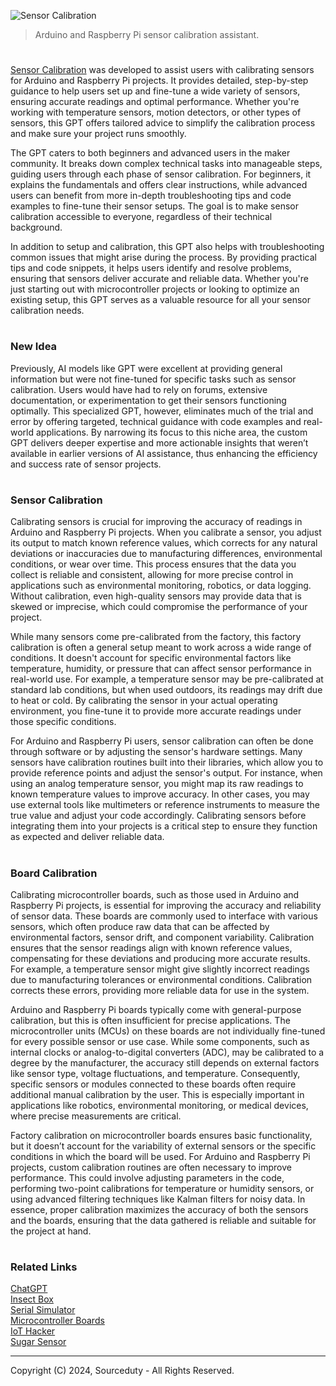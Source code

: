 ![Sensor Calibration](https://github.com/user-attachments/assets/e12ac3b9-efae-4405-a461-ad857e31dba4)

> Arduino and Raspberry Pi sensor calibration assistant. 

#

[Sensor Calibration](https://chatgpt.com/g/g-uGKloGHOe-sensor-calibration) was developed to assist users with calibrating sensors for Arduino and Raspberry Pi projects. It provides detailed, step-by-step guidance to help users set up and fine-tune a wide variety of sensors, ensuring accurate readings and optimal performance. Whether you're working with temperature sensors, motion detectors, or other types of sensors, this GPT offers tailored advice to simplify the calibration process and make sure your project runs smoothly.

The GPT caters to both beginners and advanced users in the maker community. It breaks down complex technical tasks into manageable steps, guiding users through each phase of sensor calibration. For beginners, it explains the fundamentals and offers clear instructions, while advanced users can benefit from more in-depth troubleshooting tips and code examples to fine-tune their sensor setups. The goal is to make sensor calibration accessible to everyone, regardless of their technical background.

In addition to setup and calibration, this GPT also helps with troubleshooting common issues that might arise during the process. By providing practical tips and code snippets, it helps users identify and resolve problems, ensuring that sensors deliver accurate and reliable data. Whether you're just starting out with microcontroller projects or looking to optimize an existing setup, this GPT serves as a valuable resource for all your sensor calibration needs.

#
### New Idea

Previously, AI models like GPT were excellent at providing general information but were not fine-tuned for specific tasks such as sensor calibration. Users would have had to rely on forums, extensive documentation, or experimentation to get their sensors functioning optimally. This specialized GPT, however, eliminates much of the trial and error by offering targeted, technical guidance with code examples and real-world applications. By narrowing its focus to this niche area, the custom GPT delivers deeper expertise and more actionable insights that weren’t available in earlier versions of AI assistance, thus enhancing the efficiency and success rate of sensor projects.

#
### Sensor Calibration

Calibrating sensors is crucial for improving the accuracy of readings in Arduino and Raspberry Pi projects. When you calibrate a sensor, you adjust its output to match known reference values, which corrects for any natural deviations or inaccuracies due to manufacturing differences, environmental conditions, or wear over time. This process ensures that the data you collect is reliable and consistent, allowing for more precise control in applications such as environmental monitoring, robotics, or data logging. Without calibration, even high-quality sensors may provide data that is skewed or imprecise, which could compromise the performance of your project.

While many sensors come pre-calibrated from the factory, this factory calibration is often a general setup meant to work across a wide range of conditions. It doesn't account for specific environmental factors like temperature, humidity, or pressure that can affect sensor performance in real-world use. For example, a temperature sensor may be pre-calibrated at standard lab conditions, but when used outdoors, its readings may drift due to heat or cold. By calibrating the sensor in your actual operating environment, you fine-tune it to provide more accurate readings under those specific conditions.

For Arduino and Raspberry Pi users, sensor calibration can often be done through software or by adjusting the sensor's hardware settings. Many sensors have calibration routines built into their libraries, which allow you to provide reference points and adjust the sensor's output. For instance, when using an analog temperature sensor, you might map its raw readings to known temperature values to improve accuracy. In other cases, you may use external tools like multimeters or reference instruments to measure the true value and adjust your code accordingly. Calibrating sensors before integrating them into your projects is a critical step to ensure they function as expected and deliver reliable data.

#
### Board Calibration

Calibrating microcontroller boards, such as those used in Arduino and Raspberry Pi projects, is essential for improving the accuracy and reliability of sensor data. These boards are commonly used to interface with various sensors, which often produce raw data that can be affected by environmental factors, sensor drift, and component variability. Calibration ensures that the sensor readings align with known reference values, compensating for these deviations and producing more accurate results. For example, a temperature sensor might give slightly incorrect readings due to manufacturing tolerances or environmental conditions. Calibration corrects these errors, providing more reliable data for use in the system.

Arduino and Raspberry Pi boards typically come with general-purpose calibration, but this is often insufficient for precise applications. The microcontroller units (MCUs) on these boards are not individually fine-tuned for every possible sensor or use case. While some components, such as internal clocks or analog-to-digital converters (ADC), may be calibrated to a degree by the manufacturer, the accuracy still depends on external factors like sensor type, voltage fluctuations, and temperature. Consequently, specific sensors or modules connected to these boards often require additional manual calibration by the user. This is especially important in applications like robotics, environmental monitoring, or medical devices, where precise measurements are critical.

Factory calibration on microcontroller boards ensures basic functionality, but it doesn’t account for the variability of external sensors or the specific conditions in which the board will be used. For Arduino and Raspberry Pi projects, custom calibration routines are often necessary to improve performance. This could involve adjusting parameters in the code, performing two-point calibrations for temperature or humidity sensors, or using advanced filtering techniques like Kalman filters for noisy data. In essence, proper calibration maximizes the accuracy of both the sensors and the boards, ensuring that the data gathered is reliable and suitable for the project at hand.

#
### Related Links

[ChatGPT](https://github.com/sourceduty/ChatGPT)
<br>
[Insect Box](https://github.com/sourceduty/Insect_Box)
<br>
[Serial Simulator](https://github.com/sourceduty/Serial_Simulator)
<br>
[Microcontroller Boards](https://github.com/sourceduty/Microcontroller_Boards)
<br>
[IoT Hacker](https://github.com/sourceduty/IoT_Hacker)
<br>
[Sugar Sensor](https://github.com/sourceduty/Sugar_Sensor)

***
Copyright (C) 2024, Sourceduty - All Rights Reserved.
